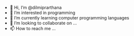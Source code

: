 - 👋 Hi, I’m @dilmiprarthana
- 👀 I’m interested in programming
- 🌱 I’m currently learning computer programming languages
- 💞️ I’m looking to collaborate on ...
- 📫 How to reach me ...

<!---
dilmiprarthana/dilmiprarthana is a ✨ special ✨ repository because its `README.md` (this file) appears on your GitHub profile.
You can click the Preview link to take a look at your changes.
--->
